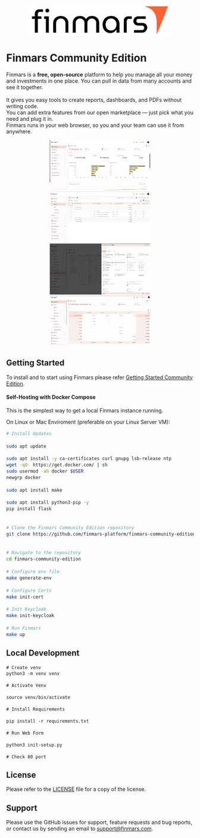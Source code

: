 <p align="center">
  <p align="center">
    <a href="https://finmars.io/?utm_source=github&utm_medium=logo" target="_blank">
      <img src="https://github.com/finmars-platform/finmars-core/blob/main/finmars-misc/logo_white_bg.png" alt="Finmars" height="84" />
    </a>
  </p>
</p>

# Finmars Community Edition

Finmars is a **free, open-source** platform to help you manage all your money and investments in one place.  You can pull in data from many accounts and see it together.  
\
It gives you easy tools to create reports, dashboards, and PDFs without writing code.  
You can add extra features from our open marketplace — just pick what you need and plug it in.  
Finmars runs in your web browser, so you and your team can use it from anywhere.

<p align="center">
  <img src="https://github.com/finmars-platform/finmars-core/blob/main/finmars-misc/dashboard.png" width="270" />
  <img src="https://github.com/finmars-platform/finmars-core/blob/main/finmars-misc/report.png" width="270" />
  <img src="https://github.com/finmars-platform/finmars-core/blob/main/finmars-misc/book.png" width="270" />
  <img src="https://github.com/finmars-platform/finmars-core/blob/main/finmars-misc/matrix.png" width="270" />
</p>

## Getting Started

To install and to start using Finmars please refer [Getting Started Community Edition](https://docs.finmars.com/shelves/community-edition).


#### Self-Hosting with Docker Compose
This is the simplest way to get a local Finmars instance running.

On Linux or Mac Enviroment (preferable on your Linux Server VM):
```bash
# Install Updates

sudo apt update

sudo apt install -y ca-certificates curl gnupg lsb-release ntp
wget -qO- https://get.docker.com/ | sh
sudo usermod -aG docker $USER
newgrp docker

sudo apt install make

sudo apt install python3-pip -y
pip install flask


# Clone the Finmars Community Edition repository
git clone https://github.com/finmars-platform/finmars-community-edition.git


# Navigate to the repository
cd finmars-community-edition

# Configure env file
make generate-env

# Configure Certs
make init-cert

# Init Keycloak
make init-keycloak

# Run Finmars
make up

```

## Local Development

```aiignore
# Create venv
python3 -m venv venv

# Activate Venv

source venv/bin/activate

# Install Requirements

pip install -r requirements.txt    
 
# Run Web Form 

python3 init-setup.py

# Check 80 port
```


## License
Please refer to the [LICENSE](https://github.com/finmars-platform/finmars-core/blob/main/LICENSE.md) file for a copy of the license.


## Support
Please use the GitHub issues for support, feature requests and bug reports, or contact us by sending an email to support@finmars.com.


